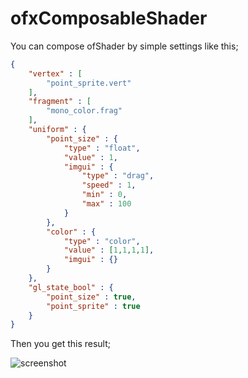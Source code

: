 # ofxComposableShader

You can compose ofShader by simple settings like this;
```json
{
	"vertex" : [
		"point_sprite.vert"
	],
	"fragment" : [
		"mono_color.frag"
	],
	"uniform" : {
		"point_size" : {
			"type" : "float",
			"value" : 1,
			"imgui" : {
				"type" : "drag",
				"speed" : 1,
				"min" : 0,
				"max" : 100
			}
		},
		"color" : {
			"type" : "color",
			"value" : [1,1,1,1],
			"imgui" : {}
		}
	},
	"gl_state_bool" : {
		"point_size" : true,
		"point_sprite" : true
	}
}
```

Then you get this result;

![screenshot](https://user-images.githubusercontent.com/1306139/104599153-c5f4e980-56ba-11eb-979e-8cc327356c5a.png)

